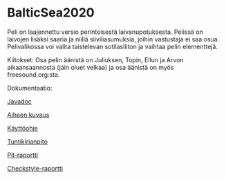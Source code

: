 ﻿# BalticSea2020

Peli on laajennettu versio perinteisestä laivanupotuksesta. Pelissä on laivojen lisäksi saaria ja niillä siiviliasumuksia, joihin vastustaja ei saa osua. Pelivalikossa voi valita taistelevan sotilasliiton ja vaihtaa pelin elementtejä.

Kiitokset: Osa pelin äänistä on Juliuksen, Topin, Ellun ja Arvon aikaansaannosta (jäin oluet velkaa) ja osa äänistä on myös freesound.org:sta.

Dokumentaatio:

[Javadoc](https://htmlpreview.github.io/?https://github.com/tuppatar/BalticSea2020/blob/master/javadoc/index.html)

[Aiheen kuvaus](dokumentaatio/aiheenKuvausJaRakenne.md)

[Käyttöohje](dokumentaatio/kayttoohjeet.md)

[Tuntikirjanpito](dokumentaatio/tuntikirjanpito.md)

[Pit-raportti](https://htmlpreview.github.io/?https://github.com/tuppatar/BalticSea2020/blob/master/dokumentaatio/pit-raportti/index.html)

[Checkstyle-raportti](https://htmlpreview.github.io/?https://github.com/tuppatar/BalticSea2020/blob/master/dokumentaatio/checkstyle-raportti/checkstyle.html)
